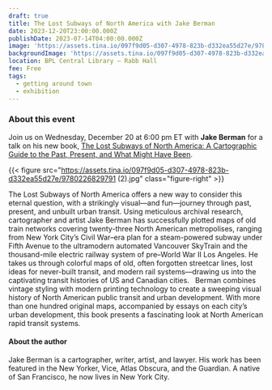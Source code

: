 ```yaml
---
draft: true
title: The Lost Subways of North America with Jake Berman
date: 2023-12-20T23:00:00.000Z
publishDate: 2023-07-14T04:00:00.000Z
image: 'https://assets.tina.io/097f9d05-d307-4978-823b-d332ea55d27e/9780226829791.jpg'
backgroundImage: 'https://assets.tina.io/097f9d05-d307-4978-823b-d332ea55d27e/9780226829791.jpg'
location: BPL Central Library – Rabb Hall
fee: Free
tags:
  - getting around town
  - exhibition
---
```


### About this event

Join us on Wednesday, December 20 at 6:00 pm ET with **Jake Berman** for a talk on his new book, [The Lost Subways of North America: A Cartographic Guide to the Past, Present, and What Might Have Been](https://press.uchicago.edu/ucp/books/book/chicago/L/bo206950010.html). 

{{< figure src="https://assets.tina.io/097f9d05-d307-4978-823b-d332ea55d27e/9780226829791 (2).jpg" class="figure-right" >}}

The Lost Subways of North America offers a new way to consider this eternal question, with a strikingly visual—and fun—journey through past, present, and unbuilt urban transit. Using meticulous archival research, cartographer and artist Jake Berman has successfully plotted maps of old train networks covering twenty-three North American metropolises, ranging from New York City’s Civil War–era plan for a steam-powered subway under Fifth Avenue to the ultramodern automated Vancouver SkyTrain and the thousand-mile electric railway system of pre–World War II Los Angeles. He takes us through colorful maps of old, often forgotten streetcar lines, lost ideas for never-built transit, and modern rail systems—drawing us into the captivating transit histories of US and Canadian cities.
 
Berman combines vintage styling with modern printing technology to create a sweeping visual history of North American public transit and urban development. With more than one hundred original maps, accompanied by essays on each city’s urban development, this book presents a fascinating look at North American rapid transit systems.

#### About the author

Jake Berman is a cartographer, writer, artist, and lawyer. His work has been featured in the New Yorker, Vice, Atlas Obscura, and the Guardian. A native of San Francisco, he now lives in New York City.
